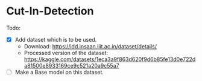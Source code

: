# Cut-In-Detection
Todo:
  - [x] Add dataset which is to be used.
    - Download: https://idd.insaan.iiit.ac.in/dataset/details/
    - Processed version of the dataset: https://kaggle.com/datasets/1eca3a9f863d620f9d6b85fe13d0e722da81500e8933169ce9c521a20a9c55a7 
  - [ ] Make a Base model on this dataset.
